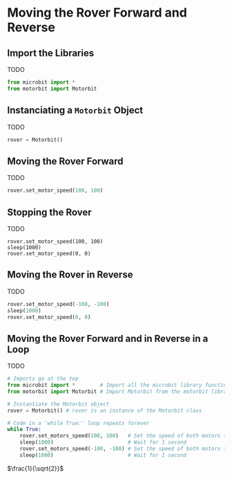 # Moving the Rover Forward and Reverse

## Import the Libraries
TODO
```python
from microbit import *
from motorbit import Motorbit
```

## Instanciating a `Motorbit` Object
TODO
```python
rover = Motorbit()
```

## Moving the Rover Forward
TODO
```python
rover.set_motor_speed(100, 100)
```

## Stopping the Rover
TODO
```
rover.set_motor_speed(100, 100)
sleep(1000)
rover.set_motor_speed(0, 0)
```

## Moving the Rover in Reverse
TODO
```python
rover.set_motor_speed(-100, -100)
sleep(1000)
rover.set_motor_speed(0, 0)
```

## Moving the Rover Forward and in Reverse in a Loop
TODO
```python
# Imports go at the top
from microbit import *        # Import all the microbit library functions
from motorbit import Motorbit # Import Motorbit from the motorbit library

# Instantiate the Motorbit object
rover = Motorbit() # rover is an instance of the Motorbit class

# Code in a 'while True:' loop repeats forever
while True:
    rover.set_motors_speed(100, 100)   # Set the speed of both motors to 100
    sleep(1000)                        # Wait for 1 second
    rover.set_motors_speed(-100, -100) # Set the speed of both motors to -100 
    sleep(1000)                        # Wait for 1 second
```
$\frac{1}{\sqrt{2}}$